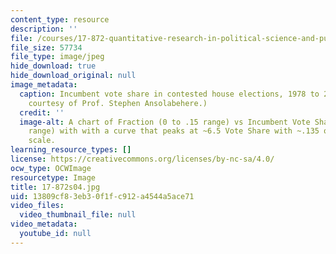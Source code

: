 ```yaml
---
content_type: resource
description: ''
file: /courses/17-872-quantitative-research-in-political-science-and-public-policy-spring-2004/13809cf83eb30f1fc912a4544a5ace71_17-872s04.jpg
file_size: 57734
file_type: image/jpeg
hide_download: true
hide_download_original: null
image_metadata:
  caption: Incumbent vote share in contested house elections, 1978 to 2000. (Image
    courtesy of Prof. Stephen Ansolabehere.)
  credit: ''
  image-alt: A chart of Fraction (0 to .15 range) vs Incumbent Vote Share (.2 to 1
    range) with with a curve that peaks at ~6.5 Vote Share with ~.135 on the Fraction
    scale.
learning_resource_types: []
license: https://creativecommons.org/licenses/by-nc-sa/4.0/
ocw_type: OCWImage
resourcetype: Image
title: 17-872s04.jpg
uid: 13809cf8-3eb3-0f1f-c912-a4544a5ace71
video_files:
  video_thumbnail_file: null
video_metadata:
  youtube_id: null
---
```

